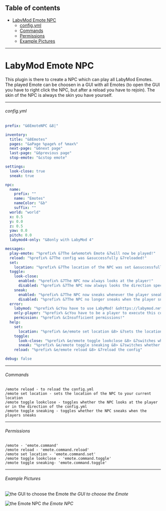 ## Table of contents

* [LabyMod Emote NPC](#labymod-emote-npc)
  * [config.yml](#configyml)
  * [Commands](#commands)
  * [Permissions](#permissions)
  * [Example Pictures](#example-pictures)

------------

# LabyMod Emote NPC

This plugin is there to create a NPC which can play all LabyMod Emotes. The played Emote can be choosen in a GUI with all Emotes (to open the GUI you have to right click the NPC, but after a reload you have to rejoin). The skin of the NPC is always the skin you have yourself.

------------
###### config.yml
```yaml
prefix: "&6EmoteNPC &8|"

inventory:
  title: "&8Emotes"
  pages: "&aPage %page% of %max%"
  next-page: "&6next page"
  last-page: "&6previous page"
  stop-emote: "&cstop emote"

settings:
  look-close: true
  sneak: true

npc:
  name:
    prefix: ""
    name: "Emotes"
    nameColor: "&b"
    suffix: ""
  world: "world"
  x: 0.5
  y: 0.0
  z: 0.5
  yaw: 0.0
  pitch: 0.0
  labymod4-only: "&8only with LabyMod 4"

messages:
  play-emote: "%prefix% &7The &e%emote% Emote &7will now be played!"
  reload: "%prefix% &7The config was &asuccessfully &7reloaded!"
  set:
    location: "%prefix% &7The location of the NPC was set &asuccessfully&7!"
  toggle:
    look-close:
      enabled: "%prefix% &7The NPC now always looks at the player!"
      disabled: "%prefix% &7The NPC now always looks the direction specified in the &econfig.yml&7!"
    sneak:
      enabled: "%prefix% &7The NPC now sneaks whenever the player sneaks!"
      disabled: "%prefix% &7The NPC no longer sneaks when the player sneaks!"
  error:
    labymod: "%prefix% &cYou have to use LabyMod! &ohttps://labymod.net/download"
    only-player: "%prefix% &cYou have to be a player to execute this command!"
    permission: "%prefix% &cInsufficient permissions!"
  help:
    set:
      location: "%prefix% &e/emote set location &8> &7sets the location of the NPC to your current location"
    toggle:
      look-close: "%prefix% &e/emote toggle lookclose &8> &7switches whether the NPC looks at the player all the time"
      sneak: "%prefix% &e/emote toggle sneaking &8> &7switches whether the NPC is sneaking when the player is sneaking"
    reload: "%prefix% &e/emote reload &8> &7reload the config"

debug: false
```
------------
###### Commands
    /emote reload - to reload the config.yml
    /emote set location - sets the location of the NPC to your current location
    /emote toggle lookclose - toggles whether the NPC looks at the player or in the direction of the config.yml
    /emote toggle sneaking - toggles whether the NPC sneaks when the players sneaks

------------
###### Permissions
    /emote - 'emote.command'
    /emote reload - 'emote.command.reload'
    /emote set location - 'emote.command.set'
    /emote toggle lookclose - 'emote.command.toggle'
    /emote toggle sneaking- 'emote.command.toggle'

------------
###### Example Pictures
![the GUI to choose the Emote](https://i.ibb.co/5jsN3Nn/2021-11-23-17-44-40.png "the GUI to choose the Emote")
*the GUI to choose the Emote*

![the Emote NPC](https://i.ibb.co/dLrSJqZ/2021-11-23-17-44-23.png "the Emote NPC")
*the Emote NPC*
